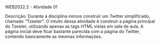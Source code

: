 WEB2022.2 - Atividade 01

Descrição:
Durante a disciplina iremos construir um Twitter simplificado, chamado "Tzeeter". O intuito dessa atividade é construir a página principal do Tzeeter, utilizando apenas as tags HTML vistas em sala de aula. A página inicial deve ficar bastante parecida com a página do Twitter, contendo basicamente as mesmas informações.